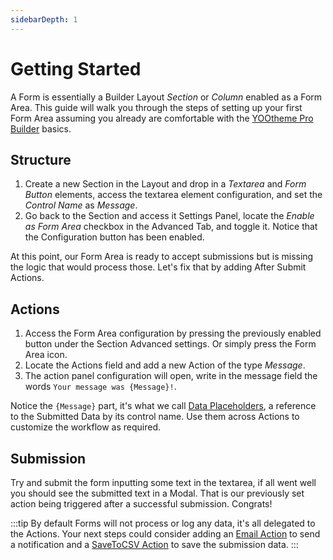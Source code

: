 ```yaml
---
sidebarDepth: 1
---
```


# Getting Started

A Form is essentially a Builder Layout _Section_ or _Column_ enabled as a Form Area. This guide will walk you through the steps of setting up your first Form Area assuming you already are comfortable with the [YOOtheme Pro Builder](https://yootheme.com/support/yootheme-pro/joomla/page-builder) basics.

## Structure

1. Create a new Section in the Layout and drop in a _Textarea_ and _Form Button_ elements, access the textarea element configuration, and set the _Control Name_ as _Message_.
2. Go back to the Section and access it Settings Panel, locate the _Enable as Form Area_ checkbox in the Advanced Tab, and toggle it. Notice that the Configuration button has been enabled.

At this point, our Form Area is ready to accept submissions but is missing the logic that would process those. Let's fix that by adding After Submit Actions.

## Actions

1. Access the Form Area configuration by pressing the previously enabled button under the Section Advanced settings. Or simply press the Form Area icon.
2. Locate the Actions field and add a new Action of the type _Message_.
3. The action panel configuration will open, write in the message field the words `Your message was {Message}!`.

Notice the `{Message}` part, it's what we call [Data Placeholders](./actions.html#data-placeholders), a reference to the Submitted Data by its control name. Use them across Actions to customize the workflow as required.

## Submission

Try and submit the form inputting some text in the textarea, if all went well you should see the submitted text in a Modal. That is our previously set action being triggered after a successful submission. Congrats!

:::tip
By default Forms will not process or log any data, it's all delegated to the Actions. Your next steps could consider adding an [Email Action](./actions.md#email-action) to send a notification and a [SaveToCSV Action](./actions.md#savetocsv-action) to save the submission data.
:::
